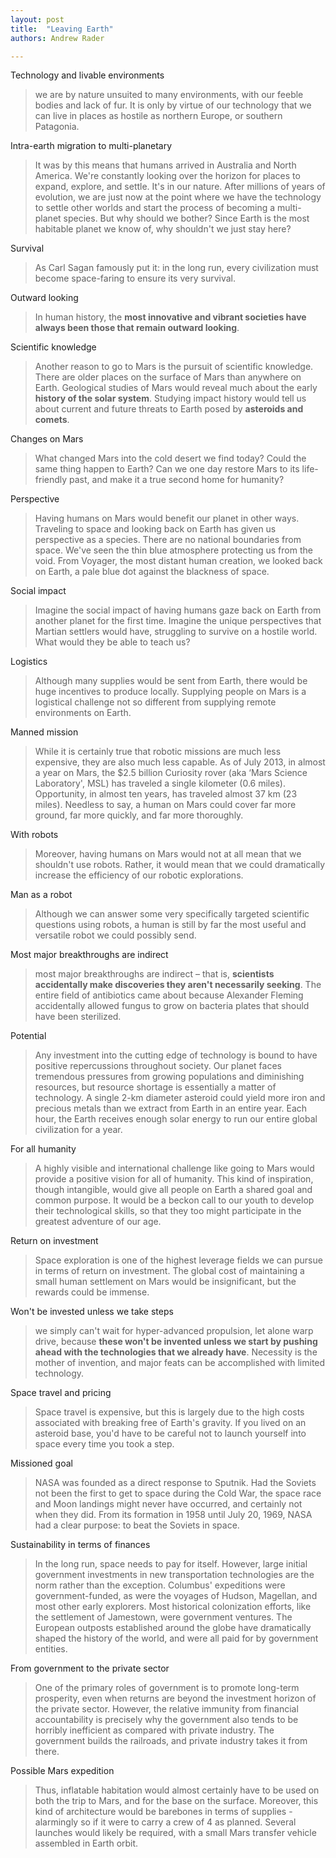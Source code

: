 ```yaml
---
layout: post
title:  "Leaving Earth"
authors: Andrew Rader

---
```


Technology and livable environments

> we are by nature unsuited to many environments, with our feeble bodies and lack of fur. It is only by virtue of our technology that we can live in places as hostile as northern Europe, or southern Patagonia.

Intra-earth migration to multi-planetary

> It was by this means that humans arrived in Australia and North America. We're constantly looking over the horizon for places to expand, explore, and settle. It's in our nature. After millions of years of evolution, we are just now at the point where we have the technology to settle other worlds and start the process of becoming a multi-planet species. But why should we bother? Since Earth is the most habitable planet we know of, why shouldn't we just stay here?

Survival

> As Carl Sagan famously put it: in the long run, every civilization must become space-faring to ensure its very survival.

Outward looking

> In human history, the **most innovative and vibrant societies have always been those that remain outward looking**.

Scientific knowledge

> Another reason to go to Mars is the pursuit of scientific knowledge. There are older places on the surface of Mars than anywhere on Earth. Geological studies of Mars would reveal much about the early **history of the solar system**. Studying impact history would tell us about current and future threats to Earth posed by **asteroids and comets**.

Changes on Mars

> What changed Mars into the cold desert we find today? Could the same thing happen to Earth? Can we one day restore Mars to its life-friendly past, and make it a true second home for humanity?

Perspective

> Having humans on Mars would benefit our planet in other ways. Traveling to space and looking back on Earth has given us perspective as a species. There are no national boundaries from space. We've seen the thin blue atmosphere protecting us from the void. From Voyager, the most distant human creation, we looked back on Earth, a pale blue dot against the blackness of space.

Social impact

> Imagine the social impact of having humans gaze back on Earth from another planet for the first time. Imagine the unique perspectives that Martian settlers would have, struggling to survive on a hostile world. What would they be able to teach us?

Logistics

> Although many supplies would be sent from Earth, there would be huge incentives to produce locally. Supplying people on Mars is a logistical challenge not so different from supplying remote environments on Earth.

Manned mission

> While it is certainly true that robotic missions are much less expensive, they are also much less capable. As of July 2013, in almost a year on Mars, the $2.5 billion Curiosity rover (aka ‘Mars Science Laboratory', MSL) has traveled a single kilometer (0.6 miles). Opportunity, in almost ten years, has traveled almost 37 km (23 miles). Needless to say, a human on Mars could cover far more ground, far more quickly, and far more thoroughly.

With robots

> Moreover, having humans on Mars would not at all mean that we shouldn't use robots. Rather, it would mean that we could dramatically increase the efficiency of our robotic explorations.

Man as a robot
> Although we can answer some very specifically targeted scientific questions using robots, a human is still by far the most useful and versatile robot we could possibly send.

Most major breakthroughs are indirect

> most major breakthroughs are indirect – that is, **scientists accidentally make discoveries they aren't necessarily seeking**. The entire field of antibiotics came about because Alexander Fleming accidentally allowed fungus to grow on bacteria plates that should have been sterilized.

Potential

> Any investment into the cutting edge of technology is bound to have positive repercussions throughout society. Our planet faces tremendous pressures from growing populations and diminishing resources, but resource shortage is essentially a matter of technology. A single 2-km diameter asteroid could yield more iron and precious metals than we extract from Earth in an entire year. Each hour, the Earth receives enough solar energy to run our entire global civilization for a year.

For all humanity

> A highly visible and international challenge like going to Mars would provide a positive vision for all of humanity. This kind of inspiration, though intangible, would give all people on Earth a shared goal and common purpose. It would be a beckon call to our youth to develop their technological skills, so that they too might participate in the greatest adventure of our age.

Return on investment

> Space exploration is one of the highest leverage fields we can pursue in terms of return on investment. The global cost of maintaining a small human settlement on Mars would be insignificant, but the rewards could be immense.

Won't be invested unless we take steps

> we simply can't wait for hyper-advanced propulsion, let alone warp drive, because **these won't be invented unless we start by pushing ahead with the technologies that we already have**. Necessity is the mother of invention, and major feats can be accomplished with limited technology.

Space travel and pricing

> Space travel is expensive, but this is largely due to the high costs associated with breaking free of Earth's gravity. If you lived on an asteroid base, you'd have to be careful not to launch yourself into space every time you took a step.

Missioned goal

> NASA was founded as a direct response to Sputnik. Had the Soviets not been the first to get to space during the Cold War, the space race and Moon landings might never have occurred, and certainly not when they did. From its formation in 1958 until July 20, 1969, NASA had a clear purpose: to beat the Soviets in space.

Sustainability in terms of finances

> In the long run, space needs to pay for itself. However, large initial government investments in new transportation technologies are the norm rather than the exception. Columbus' expeditions were government-funded, as were the voyages of Hudson, Magellan, and most other early explorers. Most historical colonization efforts, like the settlement of Jamestown, were government ventures. The European outposts established around the globe have dramatically shaped the history of the world, and were all paid for by government entities.

From government to the private sector

> One of the primary roles of government is to promote long-term prosperity, even when returns are beyond the investment horizon of the private sector. However, the relative immunity from financial accountability is precisely why the government also tends to be horribly inefficient as compared with private industry. The government builds the railroads, and private industry takes it from there.

Possible Mars expedition

> Thus, inflatable habitation would almost certainly have to be used on both the trip to Mars, and for the base on the surface. Moreover, this kind of architecture would be barebones in terms of supplies - alarmingly so if it were to carry a crew of 4 as planned. Several launches would likely be required, with a small Mars transfer vehicle assembled in Earth orbit.
